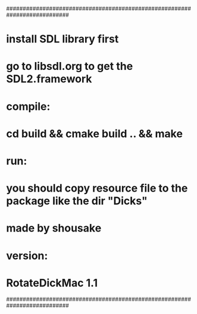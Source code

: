 ###########################################################################
#     install SDL library first                                           #
#                                                                         #
#     go to libsdl.org to get the SDL2.framework                          #
#     compile:                                                            #
#     cd build && cmake build .. && make                                  #
#                                                                         #
#                                                                         #
#     run:                                                                #
#     you should copy resource file to the package like the dir "Dicks"   #
#                                                                         #
#                                                      made by shousake   #
#                                                          version:       #
#                                                     RotateDickMac  1.1  #
###########################################################################
